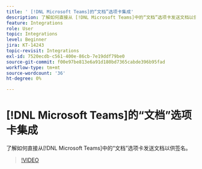 ```yaml
---
title: ' [!DNL Microsoft Teams]的“文档”选项卡集成'
description: 了解如何直接从 [!DNL Microsoft Teams]中的“文档”选项卡发送文档以供签名
feature: Integrations
role: User
topic: Integrations
level: Beginner
jira: KT-14243
topic-revisit: Integrations
exl-id: 7520ecdb-c561-400e-86cb-7e19ddf79be0
source-git-commit: f00e97be813e6a91d180bd7365cabde396b95fad
workflow-type: tm+mt
source-wordcount: '36'
ht-degree: 0%

---
```


# [!DNL Microsoft Teams]的“文档”选项卡集成

了解如何直接从[!DNL Microsoft Teams]中的“文档”选项卡发送文档以供签名。

>[!VIDEO](https://video.tv.adobe.com/v/3439658?quality=12&learn=on&hidetitle=true&captions=chi_hans)
